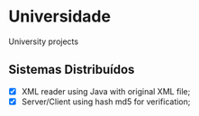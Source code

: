 # Universidade
University projects


## Sistemas Distribuídos
- [x] XML reader using Java with original XML file;
- [x] Server/Client using hash md5 for verification;
